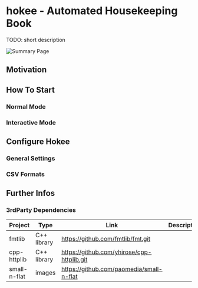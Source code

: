 # hokee - Automated Housekeeping Book

TODO: short description

![Summary Page](https://repository-images.githubusercontent.com/270410626/7366c480-cb92-11ea-98b1-908f059a0013)

## Motivation

## How To Start

### Normal Mode

### Interactive Mode

## Configure Hokee

### General Settings

### CSV Formats

## Further Infos

### 3rdParty Dependencies 

Project | Type |Link | Description
--- | --- | --- | ---
fmtlib | C++ library | https://github.com/fmtlib/fmt.git | 
cpp-httplib | C++ library | https://github.com/yhirose/cpp-httplib.git |
small-n-flat | images | https://github.com/paomedia/small-n-flat | 